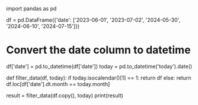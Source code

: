 import pandas as pd


df = pd.DataFrame({'date': ['2023-06-01', '2023-07-02', '2024-05-30', '2024-06-10', '2024-07-15']})
# Convert the date column to datetime
df['date'] = pd.to_datetime(df['date'])
today = pd.to_datetime('today').date()

def filter_data(df, today):
  if today.isocalendar()[1] == 1:
    return df
  else:
    return df.loc[df['date'].dt.month == today.month]

result = filter_data(df.copy(), today)
print(result)

